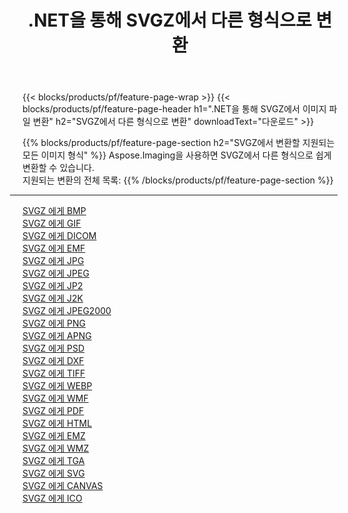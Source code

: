 ﻿---
title: .NET을 통해 SVGZ에서 다른 형식으로 변환 
weight: 3920
url: /ko/net/conversion/from/svgz 
lang: ko
langdirlevel: 2
locales: zh-hans,ja,it,ru,de,es,fr,nl,id,lt,pl,pt,vi,tr,ko,zh-hant,ar,hi,th,sv,cs,uk,he
description: Aspose.Imaging을 사용하면 SVGZ에서 다른 형식으로 쉽게 변환할 수 있습니다.
---

{{< blocks/products/pf/feature-page-wrap >}}
{{< blocks/products/pf/feature-page-header h1=".NET을 통해 SVGZ에서 이미지 파일 변환" h2="SVGZ에서 다른 형식으로 변환" downloadText="다운로드" >}}


{{% blocks/products/pf/feature-page-section  h2="SVGZ에서 변환할 지원되는 모든 이미지 형식" %}}
Aspose.Imaging을 사용하면 SVGZ에서 다른 형식으로 쉽게 변환할 수 있습니다.
<br/>
지원되는 변환의 전체 목록:
{{% /blocks/products/pf/feature-page-section %}}
<div class="container-fluid productfamilypage bg-gray">
    <div class="convertypes bg-gray agp-content section">
        <div class="container">
		<hr style="margin-left:-20px;"/>
		<div class="row other-converters">
		    <div class='col-md-2 other-converter remove-lp remove-rp'><a href="/imaging/ko/net/conversion/svgz-to-bmp" >SVGZ 에게 BMP</a></div><div class='col-md-2 other-converter remove-lp remove-rp'><a href="/imaging/ko/net/conversion/svgz-to-gif" >SVGZ 에게 GIF</a></div><div class='col-md-2 other-converter remove-lp remove-rp'><a href="/imaging/ko/net/conversion/svgz-to-dicom" >SVGZ 에게 DICOM</a></div><div class='col-md-2 other-converter remove-lp remove-rp'><a href="/imaging/ko/net/conversion/svgz-to-emf" >SVGZ 에게 EMF</a></div><div class='col-md-2 other-converter remove-lp remove-rp'><a href="/imaging/ko/net/conversion/svgz-to-jpg" >SVGZ 에게 JPG</a></div><div class='col-md-2 other-converter remove-lp remove-rp'><a href="/imaging/ko/net/conversion/svgz-to-jpeg" >SVGZ 에게 JPEG</a></div><div class='col-md-2 other-converter remove-lp remove-rp'><a href="/imaging/ko/net/conversion/svgz-to-jp2" >SVGZ 에게 JP2</a></div><div class='col-md-2 other-converter remove-lp remove-rp'><a href="/imaging/ko/net/conversion/svgz-to-j2k" >SVGZ 에게 J2K</a></div><div class='col-md-2 other-converter remove-lp remove-rp'><a href="/imaging/ko/net/conversion/svgz-to-jpeg2000" >SVGZ 에게 JPEG2000</a></div><div class='col-md-2 other-converter remove-lp remove-rp'><a href="/imaging/ko/net/conversion/svgz-to-png" >SVGZ 에게 PNG</a></div><div class='col-md-2 other-converter remove-lp remove-rp'><a href="/imaging/ko/net/conversion/svgz-to-apng" >SVGZ 에게 APNG</a></div><div class='col-md-2 other-converter remove-lp remove-rp'><a href="/imaging/ko/net/conversion/svgz-to-psd" >SVGZ 에게 PSD</a></div><div class='col-md-2 other-converter remove-lp remove-rp'><a href="/imaging/ko/net/conversion/svgz-to-dxf" >SVGZ 에게 DXF</a></div><div class='col-md-2 other-converter remove-lp remove-rp'><a href="/imaging/ko/net/conversion/svgz-to-tiff" >SVGZ 에게 TIFF</a></div><div class='col-md-2 other-converter remove-lp remove-rp'><a href="/imaging/ko/net/conversion/svgz-to-webp" >SVGZ 에게 WEBP</a></div><div class='col-md-2 other-converter remove-lp remove-rp'><a href="/imaging/ko/net/conversion/svgz-to-wmf" >SVGZ 에게 WMF</a></div><div class='col-md-2 other-converter remove-lp remove-rp'><a href="/imaging/ko/net/conversion/svgz-to-pdf" >SVGZ 에게 PDF</a></div><div class='col-md-2 other-converter remove-lp remove-rp'><a href="/imaging/ko/net/conversion/svgz-to-html" >SVGZ 에게 HTML</a></div><div class='col-md-2 other-converter remove-lp remove-rp'><a href="/imaging/ko/net/conversion/svgz-to-emz" >SVGZ 에게 EMZ</a></div><div class='col-md-2 other-converter remove-lp remove-rp'><a href="/imaging/ko/net/conversion/svgz-to-wmz" >SVGZ 에게 WMZ</a></div><div class='col-md-2 other-converter remove-lp remove-rp'><a href="/imaging/ko/net/conversion/svgz-to-tga" >SVGZ 에게 TGA</a></div><div class='col-md-2 other-converter remove-lp remove-rp'><a href="/imaging/ko/net/conversion/svgz-to-svg" >SVGZ 에게 SVG</a></div><div class='col-md-2 other-converter remove-lp remove-rp'><a href="/imaging/ko/net/conversion/svgz-to-canvas" >SVGZ 에게 CANVAS</a></div><div class='col-md-2 other-converter remove-lp remove-rp'><a href="/imaging/ko/net/conversion/svgz-to-ico" >SVGZ 에게 ICO</a></div>
                </div>
        </div>
    </div>
</div>
<br/>

